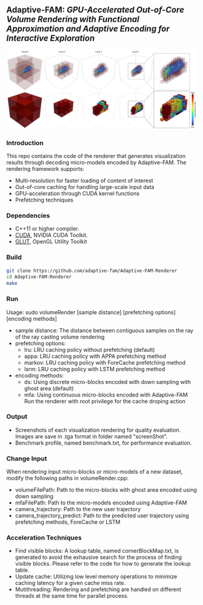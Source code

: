 ## Adaptive-FAM: *GPU-Accelerated Out-of-Core Volume Rendering with Functional Approximation and Adaptive Encoding for Interactive Exploration*

![results](https://github.com/adaptive-fam/Adaptive-FAM/blob/main/flame_blocks_small.png)

### Introduction
This repo contains the code of the renderer that generates visualization results through decoding micro-models encoded by Adaptive-FAM. The rendering framework supports:

- Multi-resolution for faster loading of content of interest
- Out-of-core caching for handling large-scale input data
- GPU-acceleration through CUDA kernel functions
- Prefetching techniques

###  Dependencies
- C++11 or higher compiler.
- [CUDA](https://developer.nvidia.com/cuda-toolkit), NVIDIA CUDA Toolkit.
- [GLUT](https://www.opengl.org/resources/libraries/glut/), OpenGL Utility Toolkit

### Build
```bash
git clone https://github.com/adaptive-fam/Adaptive-FAM-Renderer
cd Adaptive-FAM-Renderer
make
```

### Run
Usage: sudo volumeRender [sample distance] [prefetching options] [encoding methods]
- sample distance: The distance between contiguous samples on the ray of the ray casting volume rendering
- prefetching options: 
	- lru: LRU caching policy without prefetching (default)
	- appa: LRU caching policy with APPA prefetching method
	- markov: LRU caching policy with ForeCache prefetching method
	- lsrm: LRU caching policy with LSTM prefetching method
- encoding methods:
	- ds: Using discrete micro-blocks encoded with down sampling with ghost area (default)
	- mfa: Using continuous micro-blocks encoded with Adaptive-FAM
Run the renderer with root privilege for the cache droping action

### Output
- Screenshots of each visualization rendering for quality evaluation. Images are save in .tga format in folder named "screenShot".
- Benchmark profile, named benchmark.txt, for performance evaluation.

### Change Input
When rendering input micro-blocks or micro-models of a new dataset, modify the following paths in volumeRender.cpp:
- volumeFilePath: Path to the micro-blocks with ghost area encoded using down sampling
- mfaFilePath: Path to the micro-models encoded using Adaptive-FAM
- camera_trajectory: Path to the new user trajectory
- camera_trajectory_predict: Path to the predicted user trajectory using prefetching methods, ForeCache or LSTM

### Acceleration Techniques
- Find visible blocks: A lookup table, named cornerBlockMap.txt, is generated to avoid the exhausive search for the process of finding visible blocks. Please refer to the code for how to generate the lookup table.
- Update cache: Utilizing low level memory operations to minimize caching latency for a given cache miss rate.
- Mutithreading: Rendering and prefetching are handled on different threads at the same time for parallel process.

